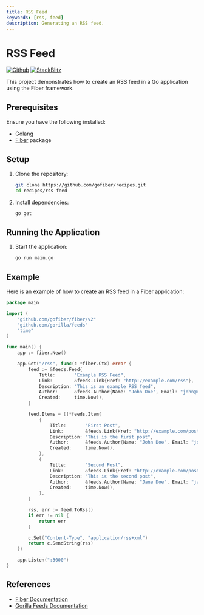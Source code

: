 ```yaml
---
title: RSS Feed
keywords: [rss, feed]
description: Generating an RSS feed.
---
```


# RSS Feed

[![Github](https://img.shields.io/static/v1?label=&message=Github&color=2ea44f&style=for-the-badge&logo=github)](https://github.com/gofiber/recipes/tree/master/rss-feed) [![StackBlitz](https://img.shields.io/static/v1?label=&message=StackBlitz&color=2ea44f&style=for-the-badge&logo=StackBlitz)](https://stackblitz.com/github/gofiber/recipes/tree/master/rss-feed)

This project demonstrates how to create an RSS feed in a Go application using the Fiber framework.

## Prerequisites

Ensure you have the following installed:

- Golang
- [Fiber](https://github.com/gofiber/fiber) package

## Setup

1. Clone the repository:
    ```sh
    git clone https://github.com/gofiber/recipes.git
    cd recipes/rss-feed
    ```

2. Install dependencies:
    ```sh
    go get
    ```

## Running the Application

1. Start the application:
    ```sh
    go run main.go
    ```

## Example

Here is an example of how to create an RSS feed in a Fiber application:

```go
package main

import (
    "github.com/gofiber/fiber/v2"
    "github.com/gorilla/feeds"
    "time"
)

func main() {
    app := fiber.New()

    app.Get("/rss", func(c *fiber.Ctx) error {
        feed := &feeds.Feed{
            Title:       "Example RSS Feed",
            Link:        &feeds.Link{Href: "http://example.com/rss"},
            Description: "This is an example RSS feed",
            Author:      &feeds.Author{Name: "John Doe", Email: "john@example.com"},
            Created:     time.Now(),
        }

        feed.Items = []*feeds.Item{
            {
                Title:       "First Post",
                Link:        &feeds.Link{Href: "http://example.com/post/1"},
                Description: "This is the first post",
                Author:      &feeds.Author{Name: "John Doe", Email: "john@example.com"},
                Created:     time.Now(),
            },
            {
                Title:       "Second Post",
                Link:        &feeds.Link{Href: "http://example.com/post/2"},
                Description: "This is the second post",
                Author:      &feeds.Author{Name: "Jane Doe", Email: "jane@example.com"},
                Created:     time.Now(),
            },
        }

        rss, err := feed.ToRss()
        if err != nil {
            return err
        }

        c.Set("Content-Type", "application/rss+xml")
        return c.SendString(rss)
    })

    app.Listen(":3000")
}
```

## References

- [Fiber Documentation](https://docs.gofiber.io)
- [Gorilla Feeds Documentation](https://pkg.go.dev/github.com/gorilla/feeds)
